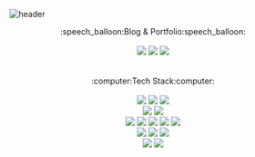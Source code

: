 
<!--
**k1mhyewon/k1mhyewon** is a ✨ _special_ ✨ repository because its `README.md` (this file) appears on your GitHub profile.

Here are some ideas to get you started:

- 🔭 I’m currently working on ...
- 🌱 I’m currently learning ...
- 👯 I’m looking to collaborate on ...
- 🤔 I’m looking for help with ...
- 💬 Ask me about ...
- 📫 How to reach me: ...
- 😄 Pronouns: ...
- ⚡ Fun fact: ...
-->

![header](https://capsule-render.vercel.app/api?type=waving&color=timeGradient&height=300&section=header&text=Welcome&fontSize=90&desc=Hyewon's%20Github%20Profile)


<div align="center">
	:speech_balloon:Blog & Portfolio:speech_balloon:
</div>
<br>
<div align="center">	  
	<a href="https://medium.com/@kimhy0434" target="_blank"><img src="https://img.shields.io/badge/Medium-lightgray?style=flat&logo=medium&logoColor=white" /></a>
	<a href="https://brissy.tistory.com/" target="_blank"><img src="https://img.shields.io/badge/Tistory Blog-ffb13b?style=flat&logo=tistory&logoColor=white"/></a>
	<a href="https://pushy-paste-a53.notion.site/Kim-Hyewon-6eed17557ee749c9b7a8853d65013a40" target="_blank"><img src="https://img.shields.io/badge/Notion-0769AD?style=flat&logo=notion&logoColor=white"/></a>
	
</div>

<br>
<br>
<div align="center">
	:computer:Tech Stack:computer:
</div>
<br>
<div align="center">
	<img src="https://img.shields.io/badge/Node.js-339933?style=flat&logo=Node.js&logoColor=white">
	<img src="https://img.shields.io/badge/Next.js-000000?style=flat&logo=Next.js&logoColor=white">
	<img src="https://img.shields.io/badge/NestJs-E0234E?style=flat&logo=NestJs&logoColor=white">
	<br>
	<img src="https://img.shields.io/badge/Java-007396?style=flat&logo=Conda-Forge&logoColor=white">
	<img src="https://img.shields.io/badge/Python-3776AB?style=flat&logo=Python&logoColor=white">
	<br>	
	<img src="https://img.shields.io/badge/Javascript-F7DF1E?style=flat&logo=Javascript&logoColor=white">
	<img src="https://img.shields.io/badge/Typescript-3178C6?style=flat&logo=Typescript&logoColor=white"> 
	<img src="https://img.shields.io/badge/HTML5-E34F26?style=flat&logo=HTML5&logoColor=white">
	<img src="https://img.shields.io/badge/jQuery-0769AD?style=flat&logo=jQuery&logoColor=white">
	<img src="https://img.shields.io/badge/React-61DAFB?style=flat&logo=React&logoColor=white"> 
	<br>
	<img src="https://img.shields.io/badge/SpringFramework-6DB33F?style=flat&logo=Spring&logoColor=white">
	<img src="https://img.shields.io/badge/SpringBoot-6DB33F?style=flat&logo=Spring Boot&logoColor=white">
	<img src="https://img.shields.io/badge/Mybatis-F7DF1E?style=flat&logo=mega&logoColor=white">
	<br>
	<img src="https://img.shields.io/badge/Apache Tomcat-F8DC75?style=flat&logo=Apache Tomcat&logoColor=white">
	<img src="https://img.shields.io/badge/Oracle-F80000?style=flat&logo=Oracle&logoColor=white">
</div>
<br>
<!--
<div align="center">
	:balloon:About Me:balloon:
</div>
<br>
<div align="center">
	
</div>
-->
